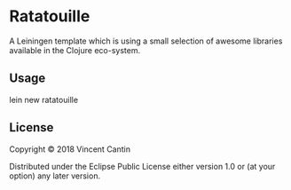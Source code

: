 # Ratatouille

A Leiningen template which is using a small selection of awesome libraries available in the Clojure eco-system.

## Usage

lein new ratatouille <your-app-name>

## License

Copyright © 2018 Vincent Cantin

Distributed under the Eclipse Public License either version 1.0 or (at
your option) any later version.
